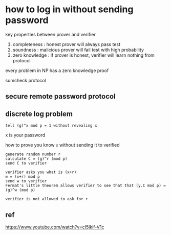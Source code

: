 
# how to log in without sending password

key properties between prover and verifier
1. completeness : honest prover will always pass test
2. soundness : malicious prover will fail test with high probability
3. zero knowledge : if prover is honest, verifier will learn nothing from protocol

every problem in NP has a zero knowledge proof



sumcheck protocol

## secure remote password protocol

## discrete log problem

```
tell (g)^x mod p = 1 without revealing x
```

x is your password

how to prove you know `x` without sending it to verified 

```
generate random number r
calculate C = (g)^r (mod p)
send C to verifier

verifier asks you what is (x+r)
w = (x+r) mod p
send w to verifier
Fermat's little theorem allows verifier to see that that (y.C mod p) = (g)^w (mod p)

verifier is not allowed to ask for r
```


## ref

https://www.youtube.com/watch?v=cI5lkif-V1c

